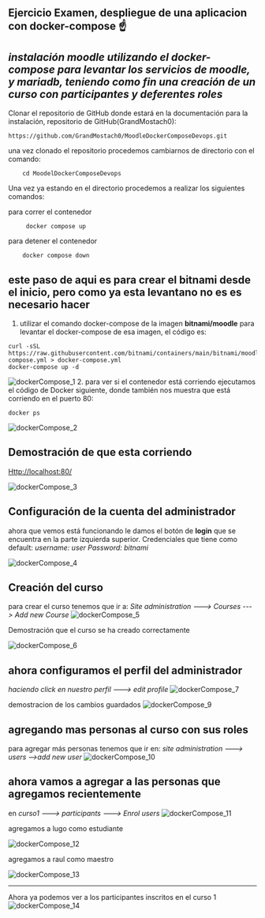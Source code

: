 ## Ejercicio Examen, despliegue de una aplicacion con docker-compose ☝️

## *instalación moodle utilizando el docker-compose para levantar los servicios de moodle, y mariadb, teniendo como fin una creación de un curso con participantes y deferentes roles*

 Clonar el repositorio de GitHub donde estará en la documentación para la instalación, repositorio de GitHub(GrandMostach0): 
 ```console
https://github.com/GrandMostach0/MoodleDockerComposeDevops.git
```

una vez clonado el repositorio procedemos cambiarnos de directorio con el comando:
```console
    cd MoodelDockerComposeDevops 
   ```
   Una vez ya estando en el directorio procedemos a realizar los siguientes comandos:

para correr el contenedor
```console
     docker compose up
   ```
para detener el contenedor
```console
    docker compose down
   ```

## este paso de aqui es para crear el bitnami desde el inicio, pero como ya esta levantano no es es necesario hacer

 1. utilizar el comando docker-compose de la imagen **bitnami/moodle** para levantar el docker-compose de esa imagen, el código es: 
 ```console
curl -sSL https://raw.githubusercontent.com/bitnami/containers/main/bitnami/moodle/docker-compose.yml > docker-compose.yml
docker-compose up -d
```
![dockerCompose_1](https://github.com/GrandMostach0/MoodleDockerComposeDevops/assets/75960744/2e245318-3a2e-4899-a695-99fcb91496f1)
2. para ver si el contenedor está corriendo ejecutamos el código de Docker siguiente, donde también nos muestra que está corriendo en el puerto 80:
 ```console
docker ps 
```
![dockerCompose_2](https://github.com/GrandMostach0/MoodleDockerComposeDevops/assets/75960744/20cec4ba-89bf-483e-9fa9-e0d9d35c0a8a)

##
## Demostración de que esta corriendo 
[Http://localhost:80/](http://localhost:80/)

![dockerCompose_3](https://github.com/GrandMostach0/MoodleDockerComposeDevops/assets/75960744/354d78fa-b5b3-46ec-9eae-774b5492051f)


## Configuración de la cuenta del administrador
ahora que vemos está funcionando le damos el botón de **login** que se encuentra en la parte izquierda superior.
Credenciales que tiene como default:
*username: user*
*Password: bitnami*

![dockerCompose_4](https://github.com/GrandMostach0/MoodleDockerComposeDevops/assets/75960744/4f85e6f2-ee37-437a-9653-b20f1c20331b)

 ## Creación del curso
 para crear el curso tenemos que ir a:
 *Site administration ---> Courses ---> Add new Course*
![dockerCompose_5](https://github.com/GrandMostach0/MoodleDockerComposeDevops/assets/75960744/2c10a1c9-51cb-41b5-9bbb-dcffdbbbade3)

Demostración que el curso se ha creado correctamente

![dockerCompose_6](https://github.com/GrandMostach0/MoodleDockerComposeDevops/assets/75960744/2a7a2b37-86a3-4e5c-a96f-39f597998bba)

## ahora configuramos el perfil del administrador
*haciendo click en nuestro perfil ---> edit profile*
![dockerCompose_7](https://github.com/GrandMostach0/MoodleDockerComposeDevops/assets/75960744/389a9882-6981-463a-bc12-c74d6dad7c60)

demostracion de los cambios guardados
![dockerCompose_9](https://github.com/GrandMostach0/MoodleDockerComposeDevops/assets/75960744/dbbd9360-fd80-46b9-8279-329a5827e9f6)

##
## agregando mas personas al curso con sus roles
para agregar más personas tenemos que ir en: *site administration ---> users -->add new user*
![dockerCompose_10](https://github.com/GrandMostach0/MoodleDockerComposeDevops/assets/75960744/d875a211-882a-43ae-b34b-fb4f0dd1e1b1)

## ahora vamos a agregar a las personas que agregamos recientemente 
en *curso1 ---> participants ---> Enrol users*
![dockerCompose_11](https://github.com/GrandMostach0/MoodleDockerComposeDevops/assets/75960744/e3aea5e8-3034-4f2e-a6d6-82c17caf8c51)


agregamos a lugo como estudiante

![dockerCompose_12](https://github.com/GrandMostach0/MoodleDockerComposeDevops/assets/75960744/57d076b2-9c12-4368-a21a-0e9973878ac5)

agregamos a raul como maestro

![dockerCompose_13](https://github.com/GrandMostach0/MoodleDockerComposeDevops/assets/75960744/277c24a0-57f7-400e-890a-70a5c6cb75ca)

-----------------------------------
Ahora ya podemos ver a los participantes inscritos en el curso 1
![dockerCompose_14](https://github.com/GrandMostach0/MoodleDockerComposeDevops/assets/75960744/2f3e78de-baf1-477b-bb26-d1ea76c14e6f)

